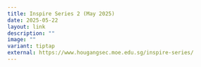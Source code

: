 ```yaml
---
title: Inspire Series 2 (May 2025)
date: 2025-05-22
layout: link
description: ""
image: ""
variant: tiptap
external: https://www.hougangsec.moe.edu.sg/inspire-series/
---
```

